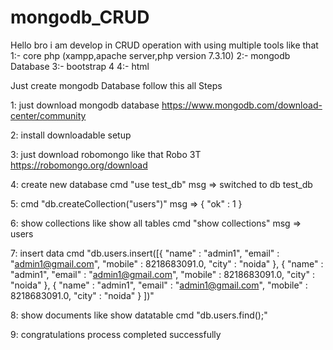 # mongodb_CRUD
Hello bro i am develop in CRUD operation with using multiple tools like that 1:- core php (xampp,apache server,php version 7.3.10) 2:- mongodb Database 3:- bootstrap 4 4:- html

Just create mongodb Database follow this all Steps

1: just download mongodb database
   https://www.mongodb.com/download-center/community
   
2: install downloadable setup

3: just download robomongo like that Robo 3T
    https://robomongo.org/download
    
4: create new database
 cmd  "use test_db"
 msg => switched to db test_db

5: cmd "db.createCollection("users")"
  msg  => { "ok" : 1 }
  
6:  show collections like show all tables
    cmd   "show collections"
    msg => users
    
7:  insert data
    cmd  "db.users.insert([{
                "name" : "admin1",
                "email" : "admin1@gmail.com",
                "mobile" : 8218683091.0,
                "city" : "noida"
            },
            {
                "name" : "admin1",
                "email" : "admin1@gmail.com",
                "mobile" : 8218683091.0,
                "city" : "noida"
            },
            {
                "name" : "admin1",
                "email" : "admin1@gmail.com",
                "mobile" : 8218683091.0,
                "city" : "noida"
            }
            ])"
            
  8:  show documents like show datatable
      cmd  "db.users.find();"
      
  9: congratulations process completed successfully
  
  
  
